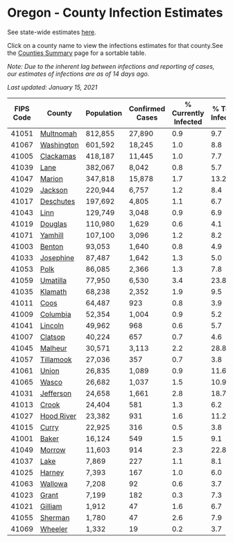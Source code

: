 # Oregon - County Infection Estimates

See state-wide estimates [here](/infections/us-or).

Click on a county name to view the infections estimates for that county.See the [Counties Summary](/infections/summary-counties) page for a sortable table.

*Note: Due to the inherent lag between infections and reporting of cases, our estimates of infections are as of 14 days ago.*

*Last updated: January 15, 2021*

|   FIPS Code |                   County |   Population |   Confirmed Cases |   % Currently Infected |   % Total Infected |
|-------------|--------------------------|--------------|-------------------|------------------------|--------------------|
|       41051 |   [Multnomah](multnomah) |      812,855 |            27,890 |                    0.9 |                9.7 |
|       41067 | [Washington](washington) |      601,592 |            18,245 |                    1.0 |                8.8 |
|       41005 |   [Clackamas](clackamas) |      418,187 |            11,445 |                    1.0 |                7.7 |
|       41039 |             [Lane](lane) |      382,067 |             8,042 |                    0.8 |                5.7 |
|       41047 |         [Marion](marion) |      347,818 |            15,878 |                    1.7 |               13.2 |
|       41029 |       [Jackson](jackson) |      220,944 |             6,757 |                    1.2 |                8.4 |
|       41017 |   [Deschutes](deschutes) |      197,692 |             4,805 |                    1.1 |                6.7 |
|       41043 |             [Linn](linn) |      129,749 |             3,048 |                    0.9 |                6.9 |
|       41019 |       [Douglas](douglas) |      110,980 |             1,629 |                    0.6 |                4.1 |
|       41071 |       [Yamhill](yamhill) |      107,100 |             3,096 |                    1.2 |                8.2 |
|       41003 |         [Benton](benton) |       93,053 |             1,640 |                    0.8 |                4.9 |
|       41033 |   [Josephine](josephine) |       87,487 |             1,642 |                    1.3 |                5.0 |
|       41053 |             [Polk](polk) |       86,085 |             2,366 |                    1.3 |                7.8 |
|       41059 |     [Umatilla](umatilla) |       77,950 |             6,530 |                    3.4 |               23.8 |
|       41035 |       [Klamath](klamath) |       68,238 |             2,352 |                    1.9 |                9.5 |
|       41011 |             [Coos](coos) |       64,487 |               923 |                    0.8 |                3.9 |
|       41009 |     [Columbia](columbia) |       52,354 |             1,004 |                    0.9 |                5.2 |
|       41041 |       [Lincoln](lincoln) |       49,962 |               968 |                    0.6 |                5.7 |
|       41007 |       [Clatsop](clatsop) |       40,224 |               657 |                    0.7 |                4.6 |
|       41045 |       [Malheur](malheur) |       30,571 |             3,113 |                    2.2 |               28.8 |
|       41057 |   [Tillamook](tillamook) |       27,036 |               357 |                    0.7 |                3.8 |
|       41061 |           [Union](union) |       26,835 |             1,089 |                    0.9 |               11.6 |
|       41065 |           [Wasco](wasco) |       26,682 |             1,037 |                    1.5 |               10.9 |
|       41031 |   [Jefferson](jefferson) |       24,658 |             1,661 |                    2.8 |               18.7 |
|       41013 |           [Crook](crook) |       24,404 |               581 |                    1.3 |                6.2 |
|       41027 | [Hood River](hood-river) |       23,382 |               931 |                    1.6 |               11.2 |
|       41015 |           [Curry](curry) |       22,925 |               316 |                    0.5 |                3.8 |
|       41001 |           [Baker](baker) |       16,124 |               549 |                    1.5 |                9.1 |
|       41049 |         [Morrow](morrow) |       11,603 |               914 |                    2.3 |               22.8 |
|       41037 |             [Lake](lake) |        7,869 |               227 |                    1.1 |                8.1 |
|       41025 |         [Harney](harney) |        7,393 |               167 |                    1.0 |                6.0 |
|       41063 |       [Wallowa](wallowa) |        7,208 |                92 |                    0.6 |                3.7 |
|       41023 |           [Grant](grant) |        7,199 |               182 |                    0.3 |                7.3 |
|       41021 |       [Gilliam](gilliam) |        1,912 |                47 |                    1.6 |                6.7 |
|       41055 |       [Sherman](sherman) |        1,780 |                47 |                    2.6 |                7.9 |
|       41069 |       [Wheeler](wheeler) |        1,332 |                19 |                    0.2 |                3.7 |